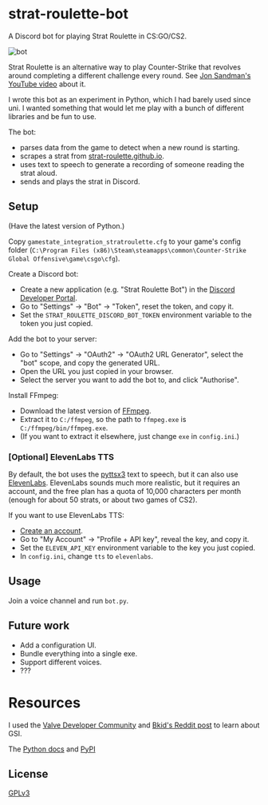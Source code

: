 # strat-roulette-bot

A Discord bot for playing Strat Roulette in CS:GO/CS2.</summary>

![bot](https://github.com/tiggerdine/strat-roulette-bot/assets/9384949/cfd8c372-b66a-47e4-8734-7dbbf027cfe1)

Strat Roulette is an alternative way to play Counter-Strike that revolves around completing a different challenge every round. See [Jon Sandman's YouTube video](https://youtu.be/LgCC2TMRjB0?si=NNLmFQ-hbuzg6jmH) about it.

I wrote this bot as an experiment in Python, which I had barely used since uni. I wanted something that would let me play with a bunch of different libraries and be fun to use.

The bot:
* parses data from the game to detect when a new round is starting.
* scrapes a strat from [strat-roulette.github.io](https://strat-roulette.github.io/).
* uses text to speech to generate a recording of someone reading the strat aloud.
* sends and plays the strat in Discord.

## Setup

(Have the latest version of Python.)

Copy `gamestate_integration_stratroulette.cfg` to your game's config folder (`C:\Program Files (x86)\Steam\steamapps\common\Counter-Strike Global Offensive\game\csgo\cfg`).

Create a Discord bot:
* Create a new application (e.g. "Strat Roulette Bot") in the [Discord Developer Portal](https://discord.com/developers/applications).
* Go to "Settings" -> "Bot" -> "Token", reset the token, and copy it.
* Set the `STRAT_ROULETTE_DISCORD_BOT_TOKEN` environment variable to the token you just copied.

Add the bot to your server:
* Go to "Settings" -> "OAuth2" -> "OAuth2 URL Generator", select the "bot" scope, and copy the generated URL.
* Open the URL you just copied in your browser.
* Select the server you want to add the bot to, and click "Authorise".

Install FFmpeg:
* Download the latest version of [FFmpeg](https://ffmpeg.org/).
* Extract it to `C:/ffmpeg`, so the path to `ffmpeg.exe` is `C:/ffmpeg/bin/ffmpeg.exe`.
* (If you want to extract it elsewhere, just change `exe` in `config.ini`.)

### [Optional] ElevenLabs TTS

By default, the bot uses the [pyttsx3](https://github.com/nateshmbhat/pyttsx3) text to speech, but it can also use [ElevenLabs](https://elevenlabs.io/). ElevenLabs sounds much more realistic, but it requires an account, and the free plan has a quota of 10,000 characters per month (enough for about 50 strats, or about two games of CS2).

If you want to use ElevenLabs TTS:
* [Create an account](https://elevenlabs.io/app/sign-up).
* Go to "My Account" -> "Profile + API key", reveal the key, and copy it.
* Set the `ELEVEN_API_KEY` environment variable to the key you just copied.
* In `config.ini`, change `tts` to `elevenlabs`.

## Usage

Join a voice channel and run `bot.py`.

## Future work

* Add a configuration UI.
* Bundle everything into a single exe.
* Support different voices.
* ???

# Resources

I used the [Valve Developer Community](https://developer.valvesoftware.com/wiki/Counter-Strike:_Global_Offensive_Game_State_Integration) and [Bkid's Reddit post](https://www.reddit.com/r/GlobalOffensive/comments/cjhcpy/game_state_integration_a_very_large_and_indepth/) to learn about GSI.

The [Python docs](https://docs.python.org/3/) and [PyPI](https://pypi.org/)

## License

[GPLv3](https://choosealicense.com/licenses/gpl-3.0/)
